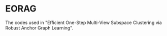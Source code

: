 # EORAG
The codes used in "Efficient One-Step Multi-View Subspace Clustering via Robust Anchor Graph Learning".
